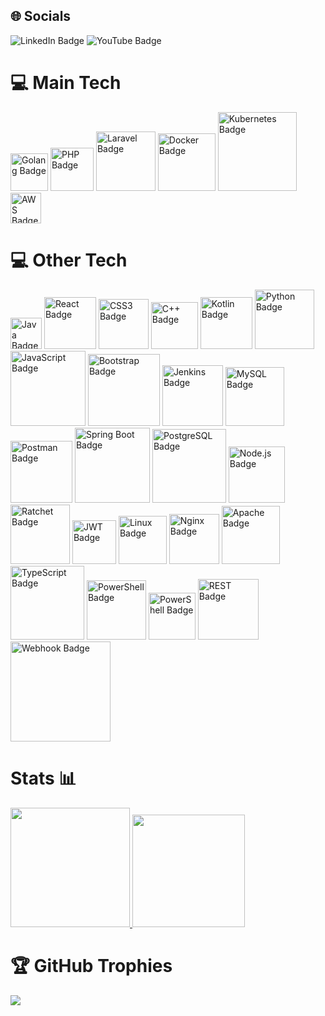 <div>
  <h2>🌐 Socials</h2>
  <img src="https://img.shields.io/badge/LinkedIn-0A66C2?style=flat-square&logo=linkedin&logoColor=white" alt="LinkedIn Badge">
  <img src="https://img.shields.io/badge/YouTube-FF0000?style=flat-square&logo=youtube&logoColor=white" alt="YouTube Badge">
</div>
<div>
  <h1>💻 Main Tech</h1>
  <img src="https://img.shields.io/badge/Go-00ADD8?style=flat-square&logo=go&logoColor=white" alt="Golang Badge" width="60">
  <img src="https://img.shields.io/badge/PHP-777BB4?style=flat-square&logo=php&logoColor=white" alt="PHP Badge" width="69">
  <img src="https://img.shields.io/badge/Laravel-FF2D20?style=flat-square&logo=laravel&logoColor=white" alt="Laravel Badge" width="95">
  <img src="https://img.shields.io/badge/Docker-2496ED?style=flat-square&logo=docker&logoColor=white" alt="Docker Badge" width="92">
  <img src="https://img.shields.io/badge/Kubernetes-326CE5?style=flat-square&logo=kubernetes&logoColor=white" alt="Kubernetes Badge" width="126">
  <img src="https://img.shields.io/badge/AWS-232F3E?style=flat-square&logo=amazonaws&logoColor=white" alt="AWS Badge" width="49">
</div>

<div>
  <h1>💻 Other Tech</h1>
  <img src="https://img.shields.io/badge/Java-007396?style=flat-square&logo=java&logoColor=white" alt="Java Badge" width="50">
  <img src="https://img.shields.io/badge/React-61DAFB?style=flat-square&logo=react&logoColor=white" alt="React Badge" width="83">
  <img src="https://img.shields.io/badge/CSS3-1572B6?style=flat-square&logo=css3&logoColor=white" alt="CSS3 Badge" width="80">
  <img src="https://img.shields.io/badge/C++-00599C?style=flat-square&logo=c%2B%2B&logoColor=white" alt="C++ Badge" width="75">
  <img src="https://img.shields.io/badge/Kotlin-0095D5?style=flat-square&logo=kotlin&logoColor=white" alt="Kotlin Badge" width="83">
  <img src="https://img.shields.io/badge/Python-3776AB?style=flat-square&logo=python&logoColor=white" alt="Python Badge" width="95">
  <img src="https://img.shields.io/badge/JavaScript-F7DF1E?style=flat-square&logo=javascript&logoColor=black" alt="JavaScript Badge" width="120">
  <img src="https://img.shields.io/badge/Bootstrap-563D7C?style=flat-square&logo=bootstrap&logoColor=white" alt="Bootstrap Badge" width="115">
  <img src="https://img.shields.io/badge/Jenkins-D24939?style=flat-square&logo=jenkins&logoColor=white" alt="Jenkins Badge" width="97">
  <img src="https://img.shields.io/badge/MySQL-4479A1?style=flat-square&logo=mysql&logoColor=white" alt="MySQL Badge" width="94">
  <img src="https://img.shields.io/badge/Postman-FF6C37?style=flat-square&logo=postman&logoColor=white" alt="Postman Badge" width="99">
  <img src="https://img.shields.io/badge/Spring_Boot-6DB33F?style=flat-square&logo=spring-boot&logoColor=white" alt="Spring Boot Badge" width="120">
  <img src="https://img.shields.io/badge/PostgreSQL-336791?style=flat-square&logo=postgresql&logoColor=white" alt="PostgreSQL Badge" width="118">
  <img src="https://img.shields.io/badge/Node.js-339933?style=flat-square&logo=node.js&logoColor=white" alt="Node.js Badge" width="90">
  <img src="https://img.shields.io/badge/Ratchet-9B59B6?style=flat-square&logo=php&logoColor=white" alt="Ratchet Badge" width="95">
  <img src="https://img.shields.io/badge/JWT-000000?style=flat-square&logo=jsonwebtokens&logoColor=white" alt="JWT Badge" width="70">
  <img src="https://img.shields.io/badge/Linux-FCC624?style=flat-square&logo=linux&logoColor=black" alt="Linux Badge" width="77">
  <img src="https://img.shields.io/badge/Nginx-009639?style=flat-square&logo=nginx&logoColor=white" alt="Nginx Badge" width="80">
  <img src="https://img.shields.io/badge/Apache-D22128?style=flat-square&logo=apache&logoColor=white" alt="Apache Badge" width="93">
  <img src="https://img.shields.io/badge/TypeScript-007ACC?style=flat-square&logo=typescript&logoColor=white" alt="TypeScript Badge" width="118">
  <img src="https://img.shields.io/badge/PowerShell-5391FE?style=flat-square&logo=powershell&logoColor=white" alt="PowerShell Badge" width="95">
  <img src="https://img.shields.io/badge/Sass-CC6699?style=for-the-badge&logo=sass&logoColor=white" alt="PowerShell Badge" width="75">
  <img src="https://img.shields.io/badge/REST-API-blue?style=for-the-badge" alt="REST Badge" width="97">
 <img src="https://img.shields.io/badge/Webhook-enabled-brightgreen?style=for-the-badge" alt="Webhook Badge" width="160">
</div>

<div>
  <h1>Stats 📊</h1>
  <a href="https://github.com/flitzso">
    <img height="191em" src="https://github-readme-stats.vercel.app/api/top-langs/?username=flitzso&layout=compact&langs_count=10&theme=dark"/>
    <img height="180em" src="https://github-readme-stats.vercel.app/api?username=flitzso&show_icons=true&theme=dark&include_all_commits=true&count_private=true"/>
  </a>
</div>

<div>
  <h1>🏆 GitHub Trophies</h1>
 <img src="https://github-profile-trophy.vercel.app/?username=seunome"/>
</div>

</div>
